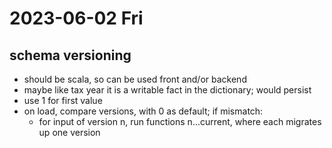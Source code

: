 # 2023-06-02 Fri

## schema versioning

- should be scala, so can be used front and/or backend
- maybe like tax year it is a writable fact in the dictionary; would persist
- use 1 for first value
- on load, compare versions, with 0 as default; if mismatch:
    - for input of version n, run functions n...current, where each migrates up one version
